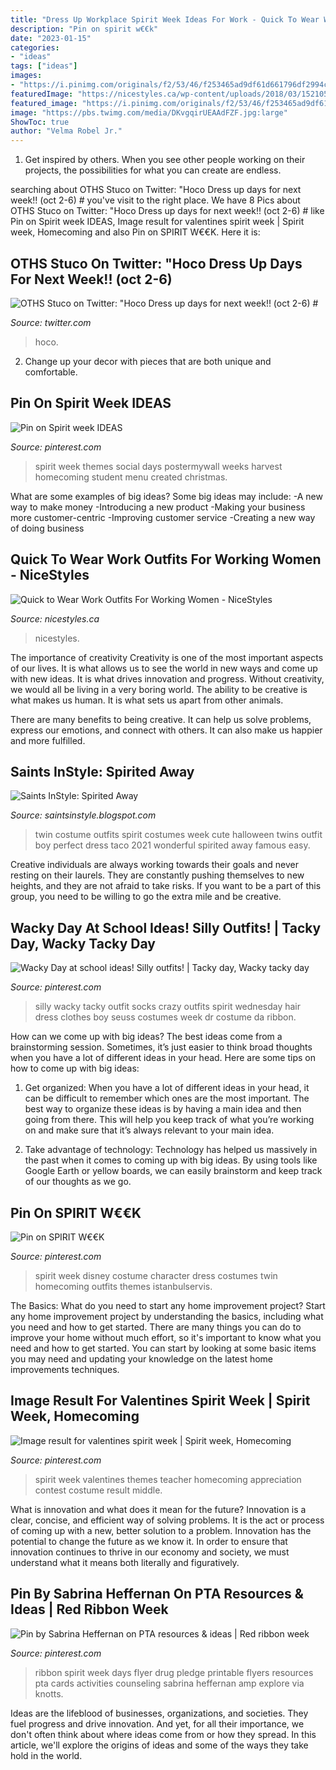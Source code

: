 ```yaml
---
title: "Dress Up Workplace Spirit Week Ideas For Work - Quick To Wear Work Outfits For Working Women"
description: "Pin on spirit w€€k"
date: "2023-01-15"
categories:
- "ideas"
tags: ["ideas"]
images:
- "https://i.pinimg.com/originals/f2/53/46/f253465ad9df61d661796df2994ca550.jpg"
featuredImage: "https://nicestyles.ca/wp-content/uploads/2018/03/1521057968_870_40-quick-to-wear-work-outfits-for-office-women.jpg"
featured_image: "https://i.pinimg.com/originals/f2/53/46/f253465ad9df61d661796df2994ca550.jpg"
image: "https://pbs.twimg.com/media/DKvgqirUEAAdFZF.jpg:large"
ShowToc: true
author: "Velma Robel Jr."
---
```



1. Get inspired by others. When you see other people working on their projects, the possibilities for what you can create are endless.

	

		
searching about OTHS Stuco on Twitter: &quot;Hoco Dress up days for next week!! (oct 2-6) # you've visit to the right place. We have 8 Pics about OTHS Stuco on Twitter: &quot;Hoco Dress up days for next week!! (oct 2-6) # like Pin on Spirit week IDEAS, Image result for valentines spirit week | Spirit week, Homecoming and also Pin on SPIRIT W€€K. Here it is:
		
    
## OTHS Stuco On Twitter: &quot;Hoco Dress Up Days For Next Week!! (oct 2-6) #

<img loading=lazy src="https://pbs.twimg.com/media/DKvgqirUEAAdFZF.jpg:large" onerror="this.onerror=null;this.src='https://tse1.mm.bing.net/th?id=OIP.el6l8G51m0_kdq2ftt_mfQHaKY&amp;pid=15.1';" alt="OTHS Stuco on Twitter: &quot;Hoco Dress up days for next week!! (oct 2-6) #">

_Source: twitter.com_

>hoco. 

	

2. Change up your decor with pieces that are both unique and comfortable.

    
## Pin On Spirit Week IDEAS

<img loading=lazy src="https://i.pinimg.com/736x/bd/2f/d5/bd2fd50e00eacc579be775a5421a1fb8--spirit-weeks-menu.jpg" onerror="this.onerror=null;this.src='https://tse1.mm.bing.net/th?id=OIP.HtEmislQfPLGpbE9kWLwEgAAAA&amp;pid=15.1';" alt="Pin on Spirit week IDEAS">

_Source: pinterest.com_

>spirit week themes social days postermywall weeks harvest homecoming student menu created christmas. 

	

What are some examples of big ideas?
Some big ideas may include: 
-A new way to make money 
-Introducing a new product 
-Making your business more customer-centric 
-Improving customer service 
-Creating a new way of doing business

    
## Quick To Wear Work Outfits For Working Women - NiceStyles

<img loading=lazy src="https://nicestyles.ca/wp-content/uploads/2018/03/1521057968_870_40-quick-to-wear-work-outfits-for-office-women.jpg" onerror="this.onerror=null;this.src='https://tse4.mm.bing.net/th?id=OIP.kFpSA-tLC9OzqNzhoV0QMgHaOS&amp;pid=15.1';" alt="Quick to Wear Work Outfits For Working Women - NiceStyles">

_Source: nicestyles.ca_

>nicestyles. 

	

The importance of creativity
Creativity is one of the most important aspects of our lives. It is what allows us to see the world in new ways and come up with new ideas. It is what drives innovation and progress.
Without creativity, we would all be living in a very boring world. The ability to be creative is what makes us human. It is what sets us apart from other animals.

There are many benefits to being creative. It can help us solve problems, express our emotions, and connect with others. It can also make us happier and more fulfilled.

    
## Saints InStyle: Spirited Away

<img loading=lazy src="http://3.bp.blogspot.com/-orUpouBm-pI/UJxxwBOCaTI/AAAAAAAAAH0/Lg5Q6ONPYEA/s1600/DSC_1122+copy.jpg" onerror="this.onerror=null;this.src='https://tse4.mm.bing.net/th?id=OIP.nbtomrf1I-w0uuK4_1aBMwHaKX&amp;pid=15.1';" alt="Saints InStyle: Spirited Away">

_Source: saintsinstyle.blogspot.com_

>twin costume outfits spirit costumes week cute halloween twins outfit boy perfect dress taco 2021 wonderful spirited away famous easy. 

	

Creative individuals are always working towards their goals and never resting on their laurels. They are constantly pushing themselves to new heights, and they are not afraid to take risks. If you want to be a part of this group, you need to be willing to go the extra mile and be creative.

    
## Wacky Day At School Ideas! Silly Outfits! | Tacky Day, Wacky Tacky Day

<img loading=lazy src="https://i.pinimg.com/originals/49/da/66/49da66a9f8af24c9898d73290514e340.jpg" onerror="this.onerror=null;this.src='https://tse1.mm.bing.net/th?id=OIP.rWAwDQx1DlbF17QRgzr7EAHaNK&amp;pid=15.1';" alt="Wacky Day at school ideas! Silly outfits! | Tacky day, Wacky tacky day">

_Source: pinterest.com_

>silly wacky tacky outfit socks crazy outfits spirit wednesday hair dress clothes boy seuss costumes week dr costume da ribbon. 

	

How can we come up with big ideas?
The best ideas come from a brainstorming session. Sometimes, it’s just easier to think broad thoughts when you have a lot of different ideas in your head. Here are some tips on how to come up with big ideas:
1. Get organized: When you have a lot of different ideas in your head, it can be difficult to remember which ones are the most important. The best way to organize these ideas is by having a main idea and then going from there. This will help you keep track of what you’re working on and make sure that it’s always relevant to your main idea.

2. Take advantage of technology: Technology has helped us massively in the past when it comes to coming up with big ideas. By using tools like Google Earth or yellow boards, we can easily brainstorm and keep track of our thoughts as we go.

    
## Pin On SPIRIT W€€K

<img loading=lazy src="https://i.pinimg.com/736x/cd/cb/9c/cdcb9c425b1d26e81b07ad96441e6779--homecoming-spirit-week-bonding-activities.jpg" onerror="this.onerror=null;this.src='https://tse2.mm.bing.net/th?id=OIP.PUKruveG9db2p46Jabj15wHaHa&amp;pid=15.1';" alt="Pin on SPIRIT W€€K">

_Source: pinterest.com_

>spirit week disney costume character dress costumes twin homecoming outfits themes istanbulservis. 

	

The Basics: What do you need to start any home improvement project?
Start any home improvement project by understanding the basics, including what you need and how to get started. There are many things you can do to improve your home without much effort, so it's important to know what you need and how to get started. You can start by looking at some basic items you may need and updating your knowledge on the latest home improvements techniques.

    
## Image Result For Valentines Spirit Week | Spirit Week, Homecoming

<img loading=lazy src="https://i.pinimg.com/originals/f2/53/46/f253465ad9df61d661796df2994ca550.jpg" onerror="this.onerror=null;this.src='https://tse1.mm.bing.net/th?id=OIP.2_UhjYW__d3tk2JmiALXUAHaJo&amp;pid=15.1';" alt="Image result for valentines spirit week | Spirit week, Homecoming">

_Source: pinterest.com_

>spirit week valentines themes teacher homecoming appreciation contest costume result middle. 

	

What is innovation and what does it mean for the future?
Innovation is a clear, concise, and efficient way of solving problems. It is the act or process of coming up with a new, better solution to a problem. Innovation has the potential to change the future as we know it. In order to ensure that innovation continues to thrive in our economy and society, we must understand what it means both literally and figuratively.

    
## Pin By Sabrina Heffernan On PTA Resources &amp; Ideas | Red Ribbon Week

<img loading=lazy src="https://i.pinimg.com/736x/67/cc/1c/67cc1c4924a765004353e19061517042--spirit-day-ideas-red-ribbon-week.jpg" onerror="this.onerror=null;this.src='https://tse1.mm.bing.net/th?id=OIP.eU88bQGjPRzlZEsKEFO9mAHaJl&amp;pid=15.1';" alt="Pin by Sabrina Heffernan on PTA resources &amp; ideas | Red ribbon week">

_Source: pinterest.com_

>ribbon spirit week days flyer drug pledge printable flyers resources pta cards activities counseling sabrina heffernan amp explore via knotts. 

	

Ideas are the lifeblood of businesses, organizations, and societies. They fuel progress and drive innovation. And yet, for all their importance, we don't often think about where ideas come from or how they spread. In this article, we'll explore the origins of ideas and some of the ways they take hold in the world.


